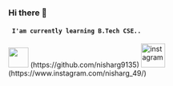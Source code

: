 ### Hi there 👋

#### ``` I'am currently learning B.Tech CSE..```

<!--
**nisharg9135/nisharg9135** is a ✨ _special_ ✨ repository because its `README.md` (this file) appears on your GitHub profile.

Here are some ideas to get you started:

- 🔭 I’m currently working on ...
- 🌱 I’m currently learning ...
- 👯 I’m looking to collaborate on ...
- 🤔 I’m looking for help with ...
- 💬 Ask me about ...
- 📫 How to reach me: ...
- 😄 Pronouns: ...
- ⚡ Fun fact: ...
-->

<img src='https://user-images.githubusercontent.com/105531752/168414146-df01cbcb-0f16-478a-80ce-522c48d15d53.svg' height= '40'>
(https://github.com/nisharg9135)

<img src='https://user-images.githubusercontent.com/105531752/168416672-0e98f9f0-6bc7-4e8e-a011-97101eab6aaf.svg' alt='instagram' height='48'>
(https://www.instagram.com/nisharg_49/)

<!-- [<img src-'https://cdn.jsdelivr.net/npm/simple-icons@3.e.1/icons/codepen.svg' alt-'codepen' height="49">]
(https://codepen.io/automatlog)
[<img src-'https://cdn.jsdelivr.net/npm/simple-icons@3.e.1/1cons/reddit.svg' alt-'Reddit' height-'40'>1
(https://www.reddit.com/user/Automatlog)
 -->
